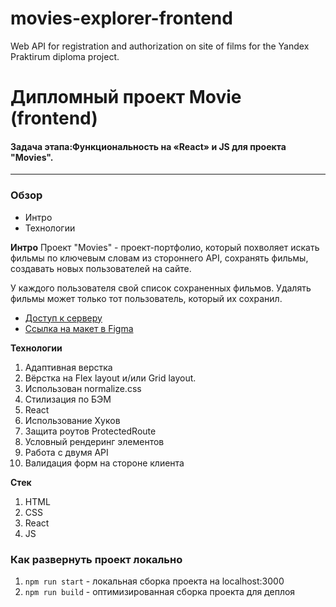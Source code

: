 # movies-explorer-frontend
Web API for registration and authorization on site of films for the Yandex Praktirum diploma project.

# Дипломный проект Movie (frontend)

#### Задача этапа:Функциональность на «React» и JS для проекта "Movies".

---------
### Обзор
* Интро
* Технологии

**Интро**
Проект "Movies"  - проект-портфолио, который похволяет искать фильмы по ключевым словам из стороннего API, сохранять фильмы,
создавать новых пользователей на сайте.

У каждого пользователя свой список сохраненных фильмов. Удалять фильмы может только тот пользователь, который их сохранил.

* [Доступ к серверу](https://movies.kst.nomoredomains.monster/)
* [Ссылка на макет в Figma](https://www.figma.com/file/KJm2352Qfrg8QgXyq3Aktf/Diploma?node-id=932%3A3348&viewport=-6240%2C215%2C0.4736134111881256)

**Технологии**

1. Адаптивная верстка
2. Вёрстка на Flex layout и/или Grid layout.
3. Использован normalize.сss
4. Стилизация по БЭМ
5. React
6. Использование Хуков
7. Защита роутов ProtectedRoute
8. Условный рендеринг элементов
9. Работа с двумя API
10. Валидация форм на стороне клиента


**Стек**
1. HTML
2. CSS
3. React
4. JS

### Как развернуть проект локально
1. `npm run start` - локальная сборка проекта на localhost:3000
2. `npm run build` - оптимизированная сборка проекта для деплоя
